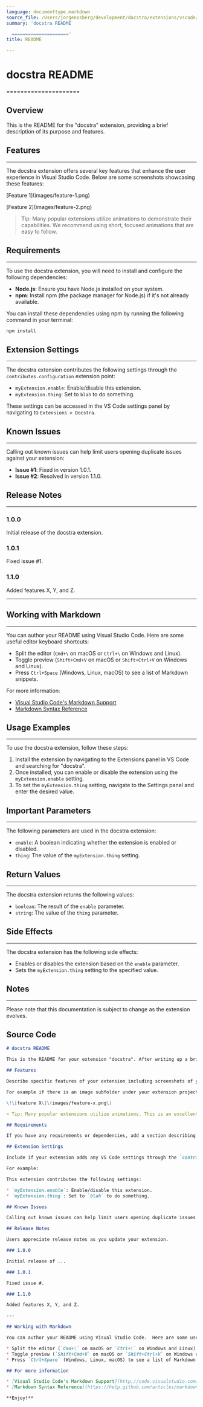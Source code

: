 ```yaml
---
language: documenttype.markdown
source_file: /Users/jorgenosberg/development/docstra/extensions/vscode/README.md
summary: 'docstra README

  ====================='
title: README

---
```


# docstra README
=====================

## Overview

This is the README for the "docstra" extension, providing a brief description of its purpose and features.

## Features
------------

The docstra extension offers several key features that enhance the user experience in Visual Studio Code. Below are some screenshots showcasing these features:

\[Feature 1]\(images/feature-1.png\)

\[Feature 2]\(images/feature-2.png\)

> Tip: Many popular extensions utilize animations to demonstrate their capabilities. We recommend using short, focused animations that are easy to follow.

## Requirements
--------------

To use the docstra extension, you will need to install and configure the following dependencies:

*   **Node.js**: Ensure you have Node.js installed on your system.
*   **npm**: Install npm (the package manager for Node.js) if it's not already available.

You can install these dependencies using npm by running the following command in your terminal:

```bash
npm install
```

## Extension Settings
---------------------

The docstra extension contributes the following settings through the `contributes.configuration` extension point:

*   `myExtension.enable`: Enable/disable this extension.
*   `myExtension.thing`: Set to `blah` to do something.

These settings can be accessed in the VS Code settings panel by navigating to `Extensions > Docstra`.

## Known Issues
--------------

Calling out known issues can help limit users opening duplicate issues against your extension:

*   **Issue #1**: Fixed in version 1.0.1.
*   **Issue #2**: Resolved in version 1.1.0.

## Release Notes
----------------

### 1.0.0

Initial release of the docstra extension.

### 1.0.1

Fixed issue \#1.

### 1.1.0

Added features X, Y, and Z.

---

## Working with Markdown
-------------------------

You can author your README using Visual Studio Code. Here are some useful editor keyboard shortcuts:

*   Split the editor (`Cmd+\` on macOS or `Ctrl+\` on Windows and Linux).
*   Toggle preview (`Shift+Cmd+V` on macOS or `Shift+Ctrl+V` on Windows and Linux).
*   Press `Ctrl+Space` (Windows, Linux, macOS) to see a list of Markdown snippets.

For more information:

*   [Visual Studio Code's Markdown Support](http://code.visualstudio.com/docs/languages/markdown)
*   [Markdown Syntax Reference](https://help.github.com/articles/markdown-basics/)

## Usage Examples
-----------------

To use the docstra extension, follow these steps:

1.  Install the extension by navigating to the Extensions panel in VS Code and searching for "docstra".
2.  Once installed, you can enable or disable the extension using the `myExtension.enable` setting.
3.  To set the `myExtension.thing` setting, navigate to the Settings panel and enter the desired value.

## Important Parameters
----------------------

The following parameters are used in the docstra extension:

*   `enable`: A boolean indicating whether the extension is enabled or disabled.
*   `thing`: The value of the `myExtension.thing` setting.

## Return Values
----------------

The docstra extension returns the following values:

*   `boolean`: The result of the `enable` parameter.
*   `string`: The value of the `thing` parameter.

## Side Effects
--------------

The docstra extension has the following side effects:

*   Enables or disables the extension based on the `enable` parameter.
*   Sets the `myExtension.thing` setting to the specified value.

## Notes
------

Please note that this documentation is subject to change as the extension evolves.


## Source Code

```documenttype.markdown
# docstra README

This is the README for your extension "docstra". After writing up a brief description, we recommend including the following sections.

## Features

Describe specific features of your extension including screenshots of your extension in action. Image paths are relative to this README file.

For example if there is an image subfolder under your extension project workspace:

\!\[feature X\]\(images/feature-x.png\)

> Tip: Many popular extensions utilize animations. This is an excellent way to show off your extension! We recommend short, focused animations that are easy to follow.

## Requirements

If you have any requirements or dependencies, add a section describing those and how to install and configure them.

## Extension Settings

Include if your extension adds any VS Code settings through the `contributes.configuration` extension point.

For example:

This extension contributes the following settings:

* `myExtension.enable`: Enable/disable this extension.
* `myExtension.thing`: Set to `blah` to do something.

## Known Issues

Calling out known issues can help limit users opening duplicate issues against your extension.

## Release Notes

Users appreciate release notes as you update your extension.

### 1.0.0

Initial release of ...

### 1.0.1

Fixed issue #.

### 1.1.0

Added features X, Y, and Z.

---

## Working with Markdown

You can author your README using Visual Studio Code.  Here are some useful editor keyboard shortcuts:

* Split the editor (`Cmd+\` on macOS or `Ctrl+\` on Windows and Linux).
* Toggle preview (`Shift+Cmd+V` on macOS or `Shift+Ctrl+V` on Windows and Linux).
* Press `Ctrl+Space` (Windows, Linux, macOS) to see a list of Markdown snippets.

## For more information

* [Visual Studio Code's Markdown Support](http://code.visualstudio.com/docs/languages/markdown)
* [Markdown Syntax Reference](https://help.github.com/articles/markdown-basics/)

**Enjoy!**

```
